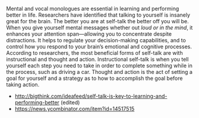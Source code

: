 Mental and vocal monologues are essential in learning and performing better in life. Researchers have identified that talking to yourself is insanely great for the brain. The better you are at self-talk the better off you will be. When you give yourself mental messages whether out *loud or in the mind*, it enhances your attention span—allowing you to concentrate despite distractions. It helps to regulate your decision-making capabilities, and to control how you respond to your brain’s emotional and cognitive processes. According to researchers, the most beneficial forms of self-talk are with instructional and thought and action. Instructional self-talk is when you tell yourself each step you need to take in order to complete something while in the process, such as driving a car. Thought and action is the act of setting a goal for yourself and a strategy as to how to accomplish the goal before taking action.

- http://bigthink.com/ideafeed/self-talk-is-key-to-learning-and-performing-better
(edited)
- https://news.ycombinator.com/item?id=14517515